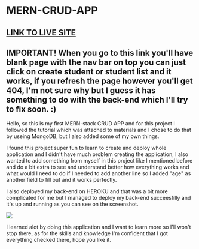 <h1>MERN-CRUD-APP</h1>
<h2><a href="https://jakubm1999.github.io/merncrudapp/">LINK TO LIVE SITE</a></h2>
<h2>IMPORTANT! When you go to this link you'll have blank page with the nav bar on top you can just click on create student or student list and it works, if you refresh the page however you'll get 404, I'm not sure why but I guess it has something to do with the back-end which I'll try to fix soon. :)</h2>

<p>Hello, so this is my first MERN-stack CRUD APP and for this project I followed the tutorial which was attached to materials and I chose to do that by useing MongoDB, but I also added some of my own things.</p>

<p>I found this project super fun to learn to create and deploy whole application and I didn't have much problem creating the application, I also wanted to add something from myself in this project like I mentioned before and do a bit extra to see and understand better how everything works and what would I need to do if I needed to add another line so I added "age" as another field to fill out and it works perfectly.</p>

<p>I also deployed my back-end on HEROKU and that was a bit more complicated for me but I managed to deploy my back-end succeesfilly and it's up and running as you can see on the screenshot.</p>
<image src="img/heroku.png">

<p>I learned alot by doing this application and I want to learn more so I'll won't stop there, as for the skills and knowledge I'm confident that I got everything checked there, hope you like it.</p>
